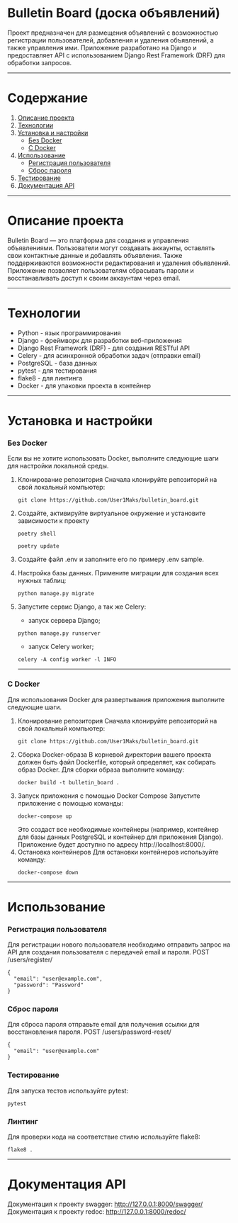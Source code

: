 # Bulletin Board (доска объявлений)

Проект предназначен для размещения объявлений с возможностью регистрации 
пользователей, добавления и удаления объявлений, а также управления ими.
Приложение разработано на Django и предоставляет API с использованием 
Django Rest Framework (DRF) для обработки запросов.

---
# Содержание
1. [Описание проекта](#описание-проекта)
2. [Технологии](#технологии)
3. [Установка и настройки](#установка-и-настройки)
   - [Без Docker](#без-docker)
   - [С Docker](#с-docker)
4. [Использование](#использование)
   - [Регистрация пользователя](#регистрация-пользователя)
   - [Сброс пароля](#сброс-пароля)
5. [Тестирование](#тестирование)
6. [Документация API](#документация-api)

---
# Описание проекта

Bulletin Board — это платформа для создания и управления объявлениями. 
Пользователи могут создавать аккаунты, оставлять свои контактные данные и 
добавлять объявления. Также поддерживаются возможности редактирования и 
удаления объявлений. Приложение позволяет пользователям сбрасывать пароли 
и восстанавливать доступ к своим аккаунтам через email.

---
# Технологии 

- Python - язык программирования
- Django - фреймворк для разработки веб-приложения
- Django Rest Framework (DRF) - для создания RESTful API
- Celery - для асинхронной обработки задач (отправки email)
- PostgreSQL - база данных
- pytest - для тестирования
- flake8 - для линтинга
- Docker - для упаковки проекта в контейнер

---

# Установка и настройки
### Без Docker 
Если вы не хотите использовать Docker, выполните следующие шаги для настройки
локальной среды.

1. Клонирование репозитория
Сначала клонируйте репозиторий на свой локальный компьютер:
    ```
    git clone https://github.com/User1Maks/bulletin_board.git
    ```
   
2. Создайте, активируйте виртуальное окружение и установите зависимости 
к проекту
    ```
    poetry shell
    ```
    ```
    poetry update
    ```
   
3. Создайте файл .env и заполните его по примеру .env sample. 

4. Настройка базы данных.
Примените миграции для создания всех нужных таблиц:
    ```
    python manage.py migrate
    ```

5. Запустите сервис Django, а так же Celery:

   - запуск сервера Django;
    ```
    python manage.py runserver
    ```
    - запуск Celery worker;
    ```
    celery -A config worker -l INFO
    ```   
    ---
### С Docker

Для использования Docker для развертывания приложения выполните 
следующие шаги.

1. Клонирование репозитория
Сначала клонируйте репозиторий на свой локальный компьютер:
    ```
    git clone https://github.com/User1Maks/bulletin_board.git
    ```
2. Сборка Docker-образа
В корневой директории вашего проекта должен быть файл Dockerfile, 
который определяет, как собирать образ Docker. Для сборки образа 
выполните команду:
    ```
    docker build -t bulletin_board .
    ```
3.  Запуск приложения с помощью Docker Compose
Запустите приложение с помощью команды:
    ```
    docker-compose up
    ```
    Это создаст все необходимые контейнеры (например, контейнер для базы 
    данных PostgreSQL и контейнер для приложения Django). Приложение будет 
    доступно по адресу http://localhost:8000/.
4. Остановка контейнеров
Для остановки контейнеров используйте команду:
    ```
    docker-compose down
    ```

---
# Использование
### Регистрация пользователя
Для регистрации нового пользователя необходимо отправить запрос на API 
для создания пользователя с передачей email и пароля.
POST /users/register/

    {
      "email": "user@example.com",
      "password": "Password"
    }

### Сброс пароля
Для сброса пароля отправьте email для получения ссылки для восстановления 
пароля.
POST /users/password-reset/

    {
      "email": "user@example.com"
    }

### Тестирование
Для запуска тестов используйте pytest:
```
pytest
```

### Линтинг
Для проверки кода на соответствие стилю используйте flake8:
```
flake8 .
```

---
# Документация API
Документация к проекту swagger: http://127.0.0.1:8000/swagger/
Документация к проекту redoc: http://127.0.0.1:8000/redoc/
